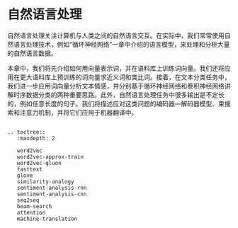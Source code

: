 # 自然语言处理

自然语言处理关注计算机与人类之间的自然语言交互。在实际中，我们常常使用自然语言处理技术，例如“循环神经网络”一章中介绍的语言模型，来处理和分析大量的自然语言数据。

本章中，我们将先介绍如何用向量表示词，并在语料库上训练词向量。我们还将应用在更大语料库上预训练的词向量求近义词和类比词。接着，在文本分类任务中，我们进一步应用词向量分析文本情感，并分别基于循环神经网络和卷积神经网络讲解时序数据分类的两种重要思路。此外，自然语言处理任务中很多输出是不定长的，例如任意长度的句子。我们将描述应对这类问题的编码器—解码器模型、束搜索和注意力机制，并将它们应用于机器翻译中。

```eval_rst

.. toctree::
   :maxdepth: 2

   word2vec
   word2vec-approx-train
   word2vec-gluon
   fasttext
   glove
   similarity-analogy
   sentiment-analysis-rnn
   sentiment-analysis-cnn
   seq2seq
   beam-search
   attention
   machine-translation
```

